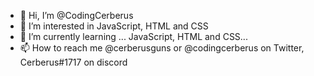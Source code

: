 - 👋 Hi, I’m @CodingCerberus
- 👀 I’m interested in JavaScript, HTML and CSS
- 🌱 I’m currently learning ... JavaScript, HTML and CSS...
- 📫 How to reach me @cerberusguns or @codingcerberus on Twitter, Cerberus#1717 on discord

<!---
CodingCerberus/CodingCerberus is a ✨ special ✨ repository because its `README.md` (this file) appears on your GitHub profile.
You can click the Preview link to take a look at your changes.
--->
